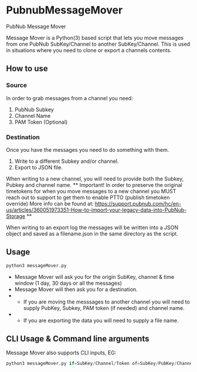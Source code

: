 # PubnubMessageMover
PubNub Message Mover 

Message Mover is a Python(3) based script that lets you move messages from one PubNub SubKey/Channel to another SubKey/Channel.
This is used in situations where you need to clone or export a channels contents. 

## How to use

### Source
In order to grab messages from a channel you need: 
1. PubNub Subkey
2. Channel Name
3. PAM Token (Optional)

### Destination
Once you have the messages you need to do something with them. 
1. Write to a different Subkey and/or channel. 
2. Export to JSON file.

When writing to a new channel, you will need to provide both the Subkey, Pubkey and channel name. 
** Important! In order to preserve the original timetokens for when you move messages to a new channel you MUST reach out to support to get them to enable PTTO (publish timetoken override) More info can be found at: <https://support.pubnub.com/hc/en-us/articles/360051973351-How-to-import-your-legacy-data-into-PubNub-Storage> **

When writing to an export log the messages will be written into a JSON object and saved as a filename.json in the same directory as the script. 

## Usage
```python
python3 messageMover.py
```
- Message Mover will ask you for the origin SubKey, channel & time window (1 day, 30 days or all the messages)
- Message Mover will then ask you for a destination. 
- - If you are moving the messsages to another channel you will need to supply PubKey, Subkey, PAM token (if needed) and channel name. 
- - If you are exporting the data you will need to supply a file name. 

## CLI Usage & Command line arguments
Message Mover also supports CLI inputs, EG:
```python
python3 messageMover.py if=SubKey/Channel/Token of=SubKey/PubKey/Channel/Token || filename.json duration=1||30||all verbose=true
```
